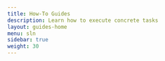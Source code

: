 ```yaml
---
title: How-To Guides
description: Learn how to execute concrete tasks
layout: guides-home
menu: sln
sidebar: true
weight: 30
---
```

